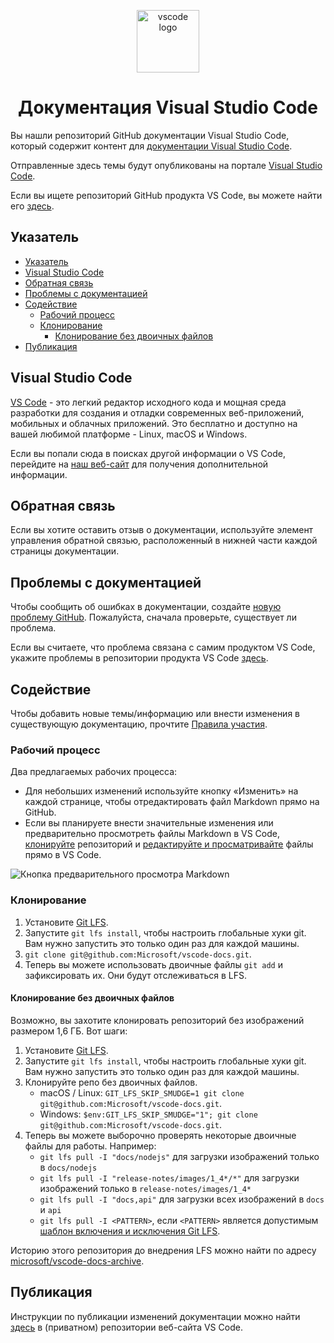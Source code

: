 <p align="center">
  <img alt="vscode logo" src="images/logo-stable.png" width="100px" />
  <h1 align="center">Документация Visual Studio Code</h1>
</p>

Вы нашли репозиторий GitHub документации Visual Studio Code, который содержит контент для [документации Visual Studio Code](https://code.visualstudio.com/docs).

Отправленные здесь темы будут опубликованы на портале [Visual Studio Code](https://code.visualstudio.com).

Если вы ищете репозиторий GitHub продукта VS Code, вы можете найти его [здесь](https://github.com/microsoft/vscode).

## Указатель

- [Указатель](#указатель)
- [Visual Studio Code](#visual-studio-code)
- [Обратная связь](#обратная-связь)
- [Проблемы с документацией](#проблемы-с-документацией)
- [Содействие](#содействие)
  - [Рабочий процесс](#рабочий-процесс)
  - [Клонирование](#клонирование)
    - [Клонирование без двоичных файлов](#клонирование-без-двоичных-файлов)
- [Публикация](#публикация)

## Visual Studio Code

[VS Code](https://code.visualstudio.com/) - это легкий редактор исходного кода и мощная среда разработки для создания и отладки современных веб-приложений, мобильных и облачных приложений. Это бесплатно и доступно на вашей любимой платформе - Linux, macOS и Windows.

Если вы попали сюда в поисках другой информации о VS Code, перейдите на [наш веб-сайт](https://code.visualstudio.com) для получения дополнительной информации.

## Обратная связь

Если вы хотите оставить отзыв о документации, используйте элемент управления обратной связью, расположенный в нижней части каждой страницы документации.

## Проблемы с документацией

Чтобы сообщить об ошибках в документации, создайте [новую проблему GitHub](https://github.com/microsoft/vscode-docs/issues). Пожалуйста, сначала проверьте, существует ли проблема.

Если вы считаете, что проблема связана с самим продуктом VS Code, укажите проблемы в репозитории продукта VS Code [здесь](https://github.com/microsoft/vscode/issues).

## Содействие

Чтобы добавить новые темы/информацию или внести изменения в существующую документацию, прочтите [Правила участия](./CONTRIBUTING.md#contributing).

### Рабочий процесс

Два предлагаемых рабочих процесса:

- Для небольших изменений используйте кнопку «Изменить» на каждой странице, чтобы отредактировать файл Markdown прямо на GitHub.
- Если вы планируете внести значительные изменения или предварительно просмотреть файлы Markdown в VS Code, [клонируйте](#cloning) репозиторий и [редактируйте и просматривайте](https://code.visualstudio.com/docs/languages/markdown) файлы прямо в VS Code.

![Кнопка предварительного просмотра Markdown](images/MDPreviewButton.png)

### Клонирование

1. Установите [Git LFS](https://git-lfs.github.com/).
2. Запустите `git lfs install`, чтобы настроить глобальные хуки git. Вам нужно запустить это только один раз для каждой машины.
3. `git clone git@github.com:Microsoft/vscode-docs.git`.
4. Теперь вы можете использовать двоичные файлы `git add` и зафиксировать их. Они будут отслеживаться в LFS.

#### Клонирование без двоичных файлов

Возможно, вы захотите клонировать репозиторий без изображений размером 1,6 ГБ. Вот шаги:

1. Установите [Git LFS](https://git-lfs.github.com/).
2. Запустите `git lfs install`, чтобы настроить глобальные хуки git. Вам нужно запустить это только один раз для каждой машины.
3. Клонируйте репо без двоичных файлов.
    - macOS / Linux: `GIT_LFS_SKIP_SMUDGE=1 git clone git@github.com:Microsoft/vscode-docs.git`.
    - Windows: `$env:GIT_LFS_SKIP_SMUDGE="1"; git clone git@github.com:Microsoft/vscode-docs.git`.
4. Теперь вы можете выборочно проверять некоторые двоичные файлы для работы. Например:
    - `git lfs pull -I "docs/nodejs"` для загрузки изображений только в `docs/nodejs`
    - `git lfs pull -I "release-notes/images/1_4*/*"` для загрузки изображений только в `release-notes/images/1_4*`
    - `git lfs pull -I "docs,api"` для загрузки всех изображений в `docs` и `api`
    - `git lfs pull -I <PATTERN>`, если `<PATTERN>` является допустимым [шаблон включения и исключения Git LFS](https://github.com/git-lfs/git-lfs/blob/main/docs/man/git-lfs-fetch.1.ronn#include-and-exclude).

Историю этого репозитория до внедрения LFS можно найти по адресу [microsoft/vscode-docs-archive](https://github.com/microsoft/vscode-docs-archive).

## Публикация

Инструкции по публикации изменений документации можно найти [здесь](https://github.com/microsoft/vscode-website#publishing-a-documentation-change) в (приватном) репозитории веб-сайта VS Code.
